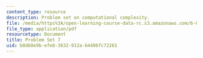 ```yaml
---
content_type: resource
description: Problem set on computational complexity.
file: /media/https%3A/open-learning-course-data-rc.s3.amazonaws.com/6-00-introduction-to-computer-science-and-programming-fall-2008/b8d68e9befe83632912a64496fc72261_pset7.pdf
file_type: application/pdf
resourcetype: Document
title: Problem Set 7
uid: b8d68e9b-efe8-3632-912a-64496fc72261
---
```

